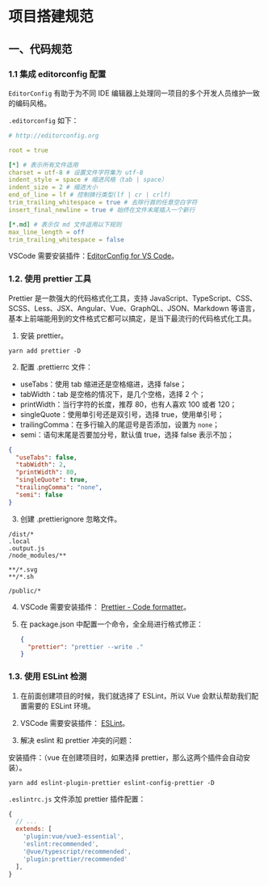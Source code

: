# 项目搭建规范

## 一、代码规范

### 1.1 集成 editorconfig 配置

`EditorConfig` 有助于为不同 IDE 编辑器上处理同一项目的多个开发人员维护一致的编码风格。

`.editorconfig` 如下：

```yaml
# http://editorconfig.org

root = true

[*] # 表示所有文件适用
charset = utf-8 # 设置文件字符集为 utf-8
indent_style = space # 缩进风格（tab | space）
indent_size = 2 # 缩进大小
end_of_line = lf # 控制换行类型(lf | cr | crlf)
trim_trailing_whitespace = true # 去除行首的任意空白字符
insert_final_newline = true # 始终在文件末尾插入一个新行

[*.md] # 表示仅 md 文件适用以下规则
max_line_length = off
trim_trailing_whitespace = false
```

VSCode 需要安装插件：[EditorConfig for VS Code](https://marketplace.visualstudio.com/items?itemName=EditorConfig.EditorConfig)。

### 1.2. 使用 prettier 工具

Prettier 是一款强大的代码格式化工具，支持 JavaScript、TypeScript、CSS、SCSS、Less、JSX、Angular、Vue、GraphQL、JSON、Markdown 等语言，基本上前端能用到的文件格式它都可以搞定，是当下最流行的代码格式化工具。

1. 安装 prettier。

```shell
yarn add prettier -D
```

2. 配置 .prettierrc 文件：

- useTabs：使用 tab 缩进还是空格缩进，选择 false；
- tabWidth：tab 是空格的情况下，是几个空格，选择 2 个；
- printWidth：当行字符的长度，推荐 80，也有人喜欢 100 或者 120；
- singleQuote：使用单引号还是双引号，选择 true，使用单引号；
- trailingComma：在多行输入的尾逗号是否添加，设置为 `none`；
- semi：语句末尾是否要加分号，默认值 true，选择 false 表示不加；

```json
{
  "useTabs": false,
  "tabWidth": 2,
  "printWidth": 80,
  "singleQuote": true,
  "trailingComma": "none",
  "semi": false
}
```

3. 创建 .prettierignore 忽略文件。

```
/dist/*
.local
.output.js
/node_modules/**

**/*.svg
**/*.sh

/public/*
```

4. VSCode 需要安装插件： [Prettier - Code formatter](https://marketplace.visualstudio.com/items?itemName=esbenp.prettier-vscode)。

5. 在 package.json 中配置一个命令，全全局进行格式修正：

   ```json
   {
     "prettier": "prettier --write ."
   }
   ```

### 1.3. 使用 ESLint 检测

1. 在前面创建项目的时候，我们就选择了 ESLint，所以 Vue 会默认帮助我们配置需要的 ESLint 环境。

2. VSCode 需要安装插件： [ESLint](https://marketplace.visualstudio.com/items?itemName=dbaeumer.vscode-eslint)。

3. 解决 eslint 和 prettier 冲突的问题：

安装插件：（vue 在创建项目时，如果选择 prettier，那么这两个插件会自动安装）。

```shell
yarn add eslint-plugin-prettier eslint-config-prettier -D
```

`.eslintrc.js` 文件添加 prettier 插件配置：

```js
{
  // ...
  extends: [
    'plugin:vue/vue3-essential',
    'eslint:recommended',
    '@vue/typescript/recommended',
    'plugin:prettier/recommended'
  ],
}

```
